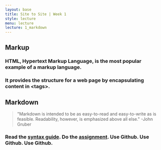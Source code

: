 ```yaml
---
layout: base
title: Site to Site | Week 1
style: lecture
menu: lecture
lecture: 1_markdown
---
```

## Markup

### HTML, Hypertext Markup Language, is the most popular example of a markup language.

<script src="https://gist.github.com/troyth/6271084.js"></script>

### It provides the structure for a web page by encapsulating content in \<tags\>.

## Markdown

>	"Markdown is intended to be as easy-to-read and easy-to-write as is feasible. Readability, however, is emphasized above all else."
	-John Gruber

### Read the [syntax guide](http://daringfireball.net/projects/markdown/syntax). Do the [assignment](https://github.com/site2site/site2site.github.io/blob/master/assignments/assignment1.md). Use Github. Use Github. Use Github.